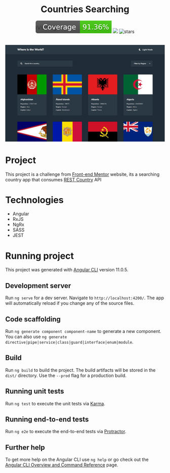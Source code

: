 <h1 align="center">Countries Searching</h1>

<div align="center">

<img src="./badges/badge-lines.svg"/>

<img src="https://img.shields.io/static/v1?label=PRs&message=welcome&color=43bd16&labelColor=535353" />

<img alt="stars" src="https://img.shields.io/github/stars/DaniloLima122/countries-project?color=43bd16">

</div>


<br/>
<br/>

<img src="src/assets/countries.JPG">


# Project
 
This project is a challenge from [Front-end Mentor](https://www.frontendmentor.io/) website, its a searching country app that consumes [REST Country](https://restcountries.eu/) API

# Technologies
- Angular
- RxJS
- NgRx
- SASS
- JEST


# Running project

This project was generated with [Angular CLI](https://github.com/angular/angular-cli) version 11.0.5.

## Development server

Run `ng serve` for a dev server. Navigate to `http://localhost:4200/`. The app will automatically reload if you change any of the source files.

## Code scaffolding

Run `ng generate component component-name` to generate a new component. You can also use `ng generate directive|pipe|service|class|guard|interface|enum|module`.

## Build

Run `ng build` to build the project. The build artifacts will be stored in the `dist/` directory. Use the `--prod` flag for a production build.

## Running unit tests

Run `ng test` to execute the unit tests via [Karma](https://karma-runner.github.io).

## Running end-to-end tests

Run `ng e2e` to execute the end-to-end tests via [Protractor](http://www.protractortest.org/).

## Further help

To get more help on the Angular CLI use `ng help` or go check out the [Angular CLI Overview and Command Reference](https://angular.io/cli) page.

